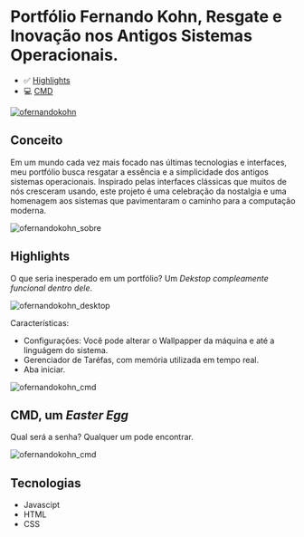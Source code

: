 # Portfólio Fernando Kohn,  Resgate e Inovação nos Antigos Sistemas Operacionais.

- ✅ [Highlights](#Highlights)
- ‍💻 [CMD](#cmd-um-easter-egg)

[![ofernandokohn](https://github.com/FernandoKohn/Landing-page/assets/131038556/47e85905-4291-4ca1-96b7-634c83091ca5)](https://o-fernando.com/#index)

## Conceito

Em um mundo cada vez mais focado nas últimas tecnologias e interfaces, meu portfólio busca resgatar a essência e a simplicidade dos antigos sistemas operacionais. Inspirado pelas interfaces clássicas que muitos de nós cresceram usando, este projeto é uma celebração da nostalgia e uma homenagem aos sistemas que pavimentaram o caminho para a computação moderna.

![ofernandokohn_sobre](https://github.com/FernandoKohn/Landing-page/assets/131038556/9f842b98-9b54-4e6e-a566-aaa9e164a376)

## Highlights

O que seria inesperado em um portfólio? Um _Dekstop compleamente funcional dentro dele_.

![ofernandokohn_desktop](https://github.com/FernandoKohn/Landing-page/assets/131038556/33bc7f00-35e4-4552-9c39-bda9e71f24b8)

Características: 

- Configurações: Você pode alterar o Wallpapper da máquina e até a linguágem do sistema.
- Gerenciador de Taréfas, com memória utilizada em tempo real.
- Aba iniciar.

![ofernandokohn_cmd](https://github.com/FernandoKohn/Landing-page/assets/131038556/966f74bf-2396-40ea-b38c-d83eb1ec2915)

## CMD, um _Easter Egg_

Qual será a senha? Qualquer um pode encontrar.

![ofernandokohn_cmd](https://github.com/FernandoKohn/Landing-page/assets/131038556/bdc822ac-6462-485c-b3fa-c79cbe9c2c65)

## Tecnologias

- Javascipt
- HTML
- CSS


